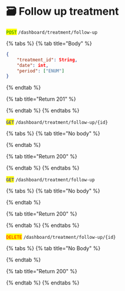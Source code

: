 # 🗃️ Follow up treatment

<mark style="color:green;">`POST`</mark> `/dashboard/treatment/follow-up`

{% tabs %}
{% tab title="Body" %}
```json
{
	"treatment_id": String,
	"date": int,
	"period": ["ENUM"]
}
```
{% endtab %}

{% tab title="Return 201" %}

{% endtab %}
{% endtabs %}

<mark style="color:blue;">`GET`</mark> `/dashboard/treatment/follow-up/{id}`

{% tabs %}
{% tab title="No body" %}

{% endtab %}

{% tab title="Return 200" %}

{% endtab %}
{% endtabs %}

<mark style="color:blue;">`GET`</mark> `/dashboard/treatment/follow-up`

{% tabs %}
{% tab title="No body" %}

{% endtab %}

{% tab title="Return 200" %}

{% endtab %}
{% endtabs %}

<mark style="color:red;">`DELETE`</mark> `/dashboard/treatment/follow-up/{id}`

{% tabs %}
{% tab title="No Body" %}

{% endtab %}

{% tab title="Return 200" %}

{% endtab %}
{% endtabs %}
